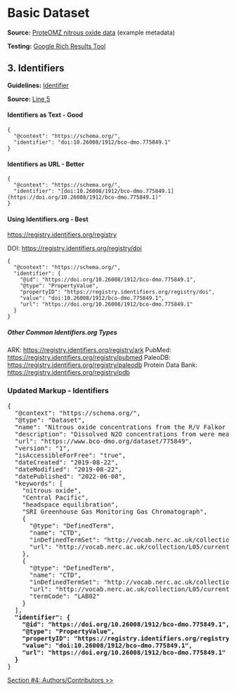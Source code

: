 # Basic Dataset

**Source:** [ProteOMZ nitrous oxide data](/tutorials/esip-summer-mtg-2022/examples/dataset-01.txt) (example metadata)

**Testing:** [Google Rich Results Tool](https://search.google.com/test/rich-results)

## 3. Identifiers

**Guidelines:** 
[Identifier](/guides/Dataset.md#identifier)

**Source:**
[Line 5](/tutorials/esip-summer-mtg-2022/examples/dataset-01.txt#L5)

#### Identifiers as Text - Good

```
{
  "@context": "https://schema.org/",
  "identifier": "doi:10.26008/1912/bco-dmo.775849.1"
}
```

#### Identifiers as URL - Better

```
{
  "@context": "https://schema.org/",
  "identifier": "[doi:10.26008/1912/bco-dmo.775849.1](https://doi.org/10.26008/1912/bco-dmo.775849.1)"
}
```

#### Using Identifiers.org - Best

https://registry.identifiers.org/registry

DOI: https://registry.identifiers.org/registry/doi

```
{
  "@context": "https://schema.org/",
  "identifier": {
    "@id": "https://doi.org/10.26008/1912/bco-dmo.775849.1",
    "@type": "PropertyValue",
    "propertyID": "https://registry.identifiers.org/registry/doi",
    "value": "doi:10.26008/1912/bco-dmo.775849.1",
    "url": "https://doi.org/10.26008/1912/bco-dmo.775849.1"
  }
}
```

##### Other Common Identifiers.org Types

ARK: https://registry.identifiers.org/registry/ark
PubMed: https://registry.identifiers.org/registry/pubmed
PaleoDB: https://registry.identifiers.org/registry/paleodb
Protein Data Bank: https://registry.identifiers.org/registry/pdb



### Updated Markup - Identifiers

<pre>
{
  "@context": "https://schema.org/",
  "@type": "Dataset",
  "name": "Nitrous oxide concentrations from the R/V Falkor expedition FK160115 in the Central Pacific from January to February 2016",
  "description": "Dissolved N2O concentrations from were measured in discrete samples on a research expedition to the Equatorial Pacific. Water samples were collected using a 24 bottle Niskin rosette equipped with a CTD. N₂O concentrations were measured using a headspace equilibration method and analyzed on a SRI Greenhouse Gas Monitoring Gas Chromatograph.",
  "url": "https://www.bco-dmo.org/dataset/775849",
  "version": "1",
  "isAccessibleForFree": "true",
  "dateCreated": "2019-08-22",
  "dateModified": "2019-08-22",
  "datePublished": "2022-06-08",
  "keywords": [
    "nitrous oxide", 
    "Central Pacific", 
    "headspace equilibration", 
    "SRI Greenhouse Gas Monitoring Gas Chromatograph",
    {
      "@type": "DefinedTerm",
      "name": "CTD",
      "inDefinedTermSet": "http://vocab.nerc.ac.uk/collection/L05/current/",
      "url": "http://vocab.nerc.ac.uk/collection/L05/current/130/"
    },
    {
      "@type": "DefinedTerm",
      "name": "CTD",
      "inDefinedTermSet": "http://vocab.nerc.ac.uk/collection/L05/current/",
      "url": "http://vocab.nerc.ac.uk/collection/L05/current/LAB02/",
      "termCode": "LAB02"
    }
  ],
  <strong>"identifier": {
    "@id": "https://doi.org/10.26008/1912/bco-dmo.775849.1",
    "@type": "PropertyValue",
    "propertyID": "https://registry.identifiers.org/registry/doi",
    "value": "doi:10.26008/1912/bco-dmo.775849.1",
    "url": "https://doi.org/10.26008/1912/bco-dmo.775849.1"
  }</strong>
}
</pre>

[Section #4: Authors/Contributors >>](04_authors-contributors.md)
